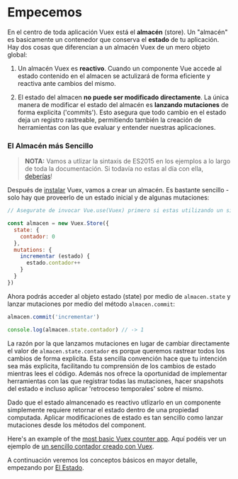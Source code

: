 # Empecemos

En el centro de toda aplicación Vuex está el **almacén** (store). Un "almacén" es basicamente un contenedor que conserva el **estado** de tu aplicación. Hay dos cosas que diferencian a un almacén Vuex de un mero objeto global:

1. Un almacén Vuex es **reactivo**. Cuando un componente Vue accede al estado contenido en el almacen se actulizará de forma eficiente y reactiva ante cambios del mismo.

2. El estado del almacen **no puede ser modificado directamente**. La única manera de modificar el estado del almacén es **lanzando mutaciones** de forma explicita ('commits'). Esto asegura que todo cambio en el estado deja un registro rastreable, permitiendo también la creación de herramientas con las que evaluar y entender nuestras aplicaciones.

### El Almacén más Sencillo

> **NOTA:** Vamos a utlizar la sintaxis de ES2015 en los ejemplos a lo largo de toda la documentación. Si todavía no estas al día con ella, [deberías](https://babeljs.io/docs/learn-es2015/)!

Después de [instalar](installation.md) Vuex, vamos a crear un almacén. Es bastante sencillo - solo hay que proveerlo de un estado inicial y de algunas mutaciones:

``` js
// Asegurate de invocar Vue.use(Vuex) primero si estas utilizando un sistema modular

const almacen = new Vuex.Store({
  state: {
    contador: 0
  },
  mutations: {
    incrementar (estado) {
      estado.contador++
    }
  }
})
```

Ahora podrás acceder al objeto estado (state) por medio de `almacen.state` y lanzar mutaciones por medio del método `almacen.commit`:

``` js
almacen.commit('incrementar')

console.log(almacen.state.contador) // -> 1
```

La razón por la que lanzamos mutaciones en lugar de cambiar directamente el valor de `almacen.state.contador` es porque queremos rastrear todos los cambios de forma explicita. Esta sencilla convención hace que tu intención sea más explicita, facilitando tu comprensión de los cambios de estado mientras lees el código. Además nos ofrece la oportunidad de implementar herramientas con las que registrar todas las mutaciones, hacer snapshots del estado e incluso aplicar 'retroceso temporales' sobre el mismo.

Dado que el estado almancenado es reactivo utlizarlo en un componente simplemente requiere retornar el estado dentro de una propiedad computada. Aplicar modificaciones de estado es tan sencillo como lanzar mutaciones desde los métodos del component.

Here's an example of the [most basic Vuex counter app](https://jsfiddle.net/n9jmu5v7/341/).
Aquí podéis ver un ejemplo de [un sencillo contador creado con Vuex](https://jsfiddle.net/n9jmu5v7/341/).

A continuación veremos los conceptos básicos en mayor detalle, empezando por [El Estado](state.md).
